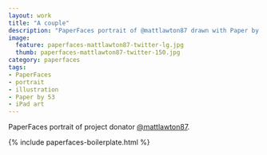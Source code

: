 ```yaml
---
layout: work
title: "A couple"
description: "PaperFaces portrait of @mattlawton87 drawn with Paper by 53 on an iPad."
image: 
  feature: paperfaces-mattlawton87-twitter-lg.jpg
  thumb: paperfaces-mattlawton87-twitter-150.jpg
category: paperfaces
tags: 
- PaperFaces
- portrait
- illustration
- Paper by 53
- iPad art
---
```


PaperFaces portrait of project donator [@mattlawton87](http://twitter.com/mattlawton87).

{% include paperfaces-boilerplate.html %}